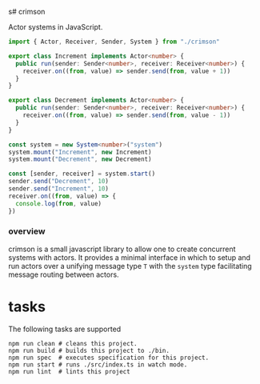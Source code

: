 s# crimson

Actor systems in JavaScript.

```typescript
import { Actor, Receiver, Sender, System } from "./crimson"

export class Increment implements Actor<number> {
  public run(sender: Sender<number>, receiver: Receiver<number>) {
    receiver.on((from, value) => sender.send(from, value + 1))
  }
}

export class Decrement implements Actor<number> {
  public run(sender: Sender<number>, receiver: Receiver<number>) {
    receiver.on((from, value) => sender.send(from, value - 1))
  }
}

const system = new System<number>("system")
system.mount("Increment", new Increment)
system.mount("Decrement", new Decrement)

const [sender, receiver] = system.start()
sender.send("Decrement", 10)
sender.send("Increment", 10)
receiver.on((from, value) => {
  console.log(from, value)
})

```
### overview

crimson is a small javascript library to allow one to create concurrent systems with actors. It provides a minimal interface in which to setup and run actors over a unifying message type `T` with the `system` type facilitating message routing between actors.  

# tasks

The following tasks are supported

```
npm run clean # cleans this project.
npm run build # builds this project to ./bin.
npm run spec  # executes specification for this project.
npm run start # runs ./src/index.ts in watch mode.
npm run lint  # lints this project
```